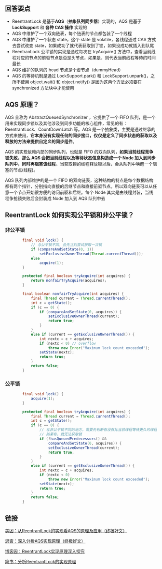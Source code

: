 ## 回答要点

- ReentrantLock 是基于**AQS**（**抽象队列同步器**）实现的，AQS 是基于 **LockSupport** 和 **各种 CAS 操作** 实现的
- AQS 中维护了一个双向链表，每个链表的节点都包装了一个线程
- AQS 中维护了一个状态 state，这个 state 是 volatile，各线程通过 CAS 方式去尝试改变 state，如果成功了就代表获取到了锁，如果没成功就插入到队尾
- ReentranLock 公平锁的实现是通过每次在 tryAcquire() 方法中，查看当前线程对应的节点的前驱节点是否是头节点，如果是，则代表当前线程等待的时间最长
- AQS 维护的队列的 head 节点是个虚节点（dummyHead）
- AQS 的等待机制是通过 LockSupport.park() 和 LockSupport.unpark()，之所不使用 object.wait() 和 object.notify() 是因为这两个方法必须要在 synchronized 方法块中才能使用


## AQS 原理？

AQS 全称为 AbstractQueuedSynchronizer ，它提供了一个 FIFO 队列，是一个用来实现同步锁以及其他涉及到同步功能的核心组件，常见的有：ReentrantLock、CountDownLatch 等。AQS 是一个抽象类，主要是通过继承的方式来使用，**它本身没有实现任何的同步接口，仅仅是定义了同步状态的获取以及释放的方法来提供自定义的同步组件**。

AQS 的实现依赖内部的同步队列，也就是 FIFO 的双向队列，**如果当前线程竞争锁失败，那么 AQS 会把当前线程以及等待状态信息构造成一个 Node 加入到同步队列中，同时再阻塞该线程**。当获取锁的线程释放锁以后，会从队列中唤醒一个阻塞的节点(线程)。

AQS 队列内部维护的是一个 FIFO 的双向链表，这种结构的特点是每个数据结构都有两个指针，分别指向直接的后继节点和直接前驱节点。所以双向链表可以从任意一个节点开始很方便的访问前驱和后继。每个 Node 其实是由线程封装，当线程争抢锁失败后会封装成 Node 加入到 AQS 队列中去

## ReentrantLock 如何实现公平锁和非公平锁？

### 非公平锁

```java
        final void lock() {
            // 与公平锁不同，会先立刻尝试获取一次锁
            if (compareAndSetState(0, 1))
                setExclusiveOwnerThread(Thread.currentThread());
            else
                acquire(1);
        }

        protected final boolean tryAcquire(int acquires) {
            return nonfairTryAcquire(acquires);
        }

        final boolean nonfairTryAcquire(int acquires) {
            final Thread current = Thread.currentThread();
            int c = getState();
            if (c == 0) {
                if (compareAndSetState(0, acquires)) {
                    setExclusiveOwnerThread(current);
                    return true;
                }
            }
            else if (current == getExclusiveOwnerThread()) {
                int nextc = c + acquires;
                if (nextc < 0) // overflow
                    throw new Error("Maximum lock count exceeded");
                setState(nextc);
                return true;
            }
            return false;
        }

```

### 公平锁

```java
        final void lock() {
            acquire(1);
        }

        protected final boolean tryAcquire(int acquires) {
            final Thread current = Thread.currentThread();
            int c = getState();
            if (c == 0) {
                // 与非公平锁不同的地方，需要先判断有没有比当前线程等待更久的线程
                // 如果有，就无法获取锁
                if (!hasQueuedPredecessors() &&
                    compareAndSetState(0, acquires)) {
                    setExclusiveOwnerThread(current);
                    return true;
                }
            }
            else if (current == getExclusiveOwnerThread()) {
                int nextc = c + acquires;
                if (nextc < 0)
                    throw new Error("Maximum lock count exceeded");
                setState(nextc);
                return true;
            }
            return false;
        }
```
## 链接

[美团：从ReentrantLock的实现看AQS的原理及应用（终极好文）](https://tech.meituan.com/2019/12/05/aqs-theory-and-apply.html)


[思否：深入分析AQS实现原理（终极好文）](https://segmentfault.com/a/1190000017372067)

[博客园：ReentrantLock实现原理深入探究](https://www.cnblogs.com/xrq730/p/4979021.html)

[简书：分析ReentrantLock的实现原理](https://www.jianshu.com/p/fe027772e156)